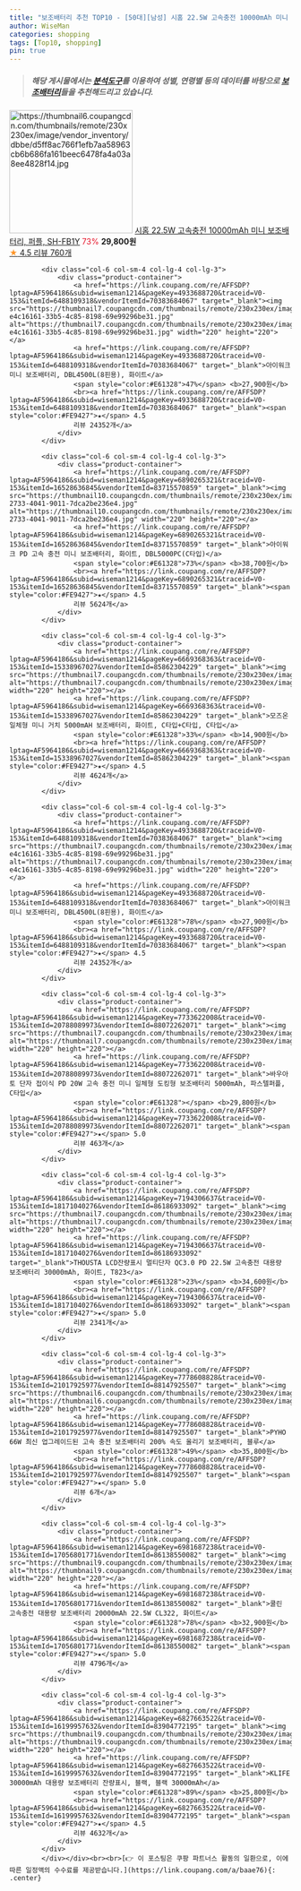 ```yaml
---
title: "보조배터리 추천 TOP10 - [50대][남성] 시홈 22.5W 고속충전 10000mAh 미니 보조배터리, 퍼플, SH-FB1Y"
author: WiseMan
categories: shopping
tags: [Top10, shopping]
pin: true
---
```


> ##### 해당 게시물에서는 [**분석도구**](https://itemscout.io/)를 이용하여 **성별**, **연령별** 등의 데이터를 바탕으로 [**보조배터리**](https://link.coupang.com/a/baae76)들을 추천해드리고 있습니다.
<div class="container"><div class="row">
            <div class="col-6 col-sm-4 col-lg-4 col-lg-3">
                <div class="product-container">
                    <a href="https://link.coupang.com/re/AFFSDP?lptag=AF5964186&subid=wiseman1214&pageKey=7660994403&traceid=V0-153&itemId=20410300022&vendorItemId=87491688326" target="_blank"><img src="https://thumbnail6.coupangcdn.com/thumbnails/remote/230x230ex/image/vendor_inventory/dbbe/d5ff8ac766f1efb7aa58963cb6b686fa161beec6478fa4a03a8ee4828f14.jpg" alt="https://thumbnail6.coupangcdn.com/thumbnails/remote/230x230ex/image/vendor_inventory/dbbe/d5ff8ac766f1efb7aa58963cb6b686fa161beec6478fa4a03a8ee4828f14.jpg" width="220" height="220"></a>
                    <a href="https://link.coupang.com/re/AFFSDP?lptag=AF5964186&subid=wiseman1214&pageKey=7660994403&traceid=V0-153&itemId=20410300022&vendorItemId=87491688326" target="_blank">시홈 22.5W 고속충전 10000mAh 미니 보조배터리, 퍼플, SH-FB1Y</a>
                    <span style="color:#E61328">73%</span> <b>29,800원</b>
                    <br><a href="https://link.coupang.com/re/AFFSDP?lptag=AF5964186&subid=wiseman1214&pageKey=7660994403&traceid=V0-153&itemId=20410300022&vendorItemId=87491688326" target="_blank"><span style="color:#FE9427">★</span> 4.5
                    리뷰 760개</a>
                </div>
            </div>
            
            <div class="col-6 col-sm-4 col-lg-4 col-lg-3">
                <div class="product-container">
                    <a href="https://link.coupang.com/re/AFFSDP?lptag=AF5964186&subid=wiseman1214&pageKey=4933688720&traceid=V0-153&itemId=6488109318&vendorItemId=70383684067" target="_blank"><img src="https://thumbnail7.coupangcdn.com/thumbnails/remote/230x230ex/image/retail/images/289377149039118-e4c16161-33b5-4c85-8198-69e99296be31.jpg" alt="https://thumbnail7.coupangcdn.com/thumbnails/remote/230x230ex/image/retail/images/289377149039118-e4c16161-33b5-4c85-8198-69e99296be31.jpg" width="220" height="220"></a>
                    <a href="https://link.coupang.com/re/AFFSDP?lptag=AF5964186&subid=wiseman1214&pageKey=4933688720&traceid=V0-153&itemId=6488109318&vendorItemId=70383684067" target="_blank">아이워크 미니 보조배터리, DBL4500L(8핀용), 화이트</a>
                    <span style="color:#E61328">47%</span> <b>27,900원</b>
                    <br><a href="https://link.coupang.com/re/AFFSDP?lptag=AF5964186&subid=wiseman1214&pageKey=4933688720&traceid=V0-153&itemId=6488109318&vendorItemId=70383684067" target="_blank"><span style="color:#FE9427">★</span> 4.5
                    리뷰 24352개</a>
                </div>
            </div>
            
            <div class="col-6 col-sm-4 col-lg-4 col-lg-3">
                <div class="product-container">
                    <a href="https://link.coupang.com/re/AFFSDP?lptag=AF5964186&subid=wiseman1214&pageKey=6890265321&traceid=V0-153&itemId=16528636845&vendorItemId=83715570859" target="_blank"><img src="https://thumbnail10.coupangcdn.com/thumbnails/remote/230x230ex/image/retail/images/2022/11/02/17/4/402d4a0f-2733-4041-9011-7dca2be236e4.jpg" alt="https://thumbnail10.coupangcdn.com/thumbnails/remote/230x230ex/image/retail/images/2022/11/02/17/4/402d4a0f-2733-4041-9011-7dca2be236e4.jpg" width="220" height="220"></a>
                    <a href="https://link.coupang.com/re/AFFSDP?lptag=AF5964186&subid=wiseman1214&pageKey=6890265321&traceid=V0-153&itemId=16528636845&vendorItemId=83715570859" target="_blank">아이워크 PD 고속 충전 미니 보조배터리, 화이트, DBL5000PC(C타입)</a>
                    <span style="color:#E61328">73%</span> <b>38,700원</b>
                    <br><a href="https://link.coupang.com/re/AFFSDP?lptag=AF5964186&subid=wiseman1214&pageKey=6890265321&traceid=V0-153&itemId=16528636845&vendorItemId=83715570859" target="_blank"><span style="color:#FE9427">★</span> 4.5
                    리뷰 5624개</a>
                </div>
            </div>
            
            <div class="col-6 col-sm-4 col-lg-4 col-lg-3">
                <div class="product-container">
                    <a href="https://link.coupang.com/re/AFFSDP?lptag=AF5964186&subid=wiseman1214&pageKey=6669368363&traceid=V0-153&itemId=15338967027&vendorItemId=85862304229" target="_blank"><img src="https://thumbnail7.coupangcdn.com/thumbnails/remote/230x230ex/image/vendor_inventory/7aca/e6d3d69b54e4cd842fa611cd1d0a6d501a08eda741b723d3b87e7067299e.jpg" alt="https://thumbnail7.coupangcdn.com/thumbnails/remote/230x230ex/image/vendor_inventory/7aca/e6d3d69b54e4cd842fa611cd1d0a6d501a08eda741b723d3b87e7067299e.jpg" width="220" height="220"></a>
                    <a href="https://link.coupang.com/re/AFFSDP?lptag=AF5964186&subid=wiseman1214&pageKey=6669368363&traceid=V0-153&itemId=15338967027&vendorItemId=85862304229" target="_blank">모즈온 일체형 미니 거치 5000mAH 보조배터리, 화이트, C타입+C타입, C타입</a>
                    <span style="color:#E61328">33%</span> <b>14,900원</b>
                    <br><a href="https://link.coupang.com/re/AFFSDP?lptag=AF5964186&subid=wiseman1214&pageKey=6669368363&traceid=V0-153&itemId=15338967027&vendorItemId=85862304229" target="_blank"><span style="color:#FE9427">★</span> 4.5
                    리뷰 4624개</a>
                </div>
            </div>
            
            <div class="col-6 col-sm-4 col-lg-4 col-lg-3">
                <div class="product-container">
                    <a href="https://link.coupang.com/re/AFFSDP?lptag=AF5964186&subid=wiseman1214&pageKey=4933688720&traceid=V0-153&itemId=6488109318&vendorItemId=70383684067" target="_blank"><img src="https://thumbnail7.coupangcdn.com/thumbnails/remote/230x230ex/image/retail/images/289377149039118-e4c16161-33b5-4c85-8198-69e99296be31.jpg" alt="https://thumbnail7.coupangcdn.com/thumbnails/remote/230x230ex/image/retail/images/289377149039118-e4c16161-33b5-4c85-8198-69e99296be31.jpg" width="220" height="220"></a>
                    <a href="https://link.coupang.com/re/AFFSDP?lptag=AF5964186&subid=wiseman1214&pageKey=4933688720&traceid=V0-153&itemId=6488109318&vendorItemId=70383684067" target="_blank">아이워크 미니 보조배터리, DBL4500L(8핀용), 화이트</a>
                    <span style="color:#E61328">78%</span> <b>27,900원</b>
                    <br><a href="https://link.coupang.com/re/AFFSDP?lptag=AF5964186&subid=wiseman1214&pageKey=4933688720&traceid=V0-153&itemId=6488109318&vendorItemId=70383684067" target="_blank"><span style="color:#FE9427">★</span> 4.5
                    리뷰 24352개</a>
                </div>
            </div>
            
            <div class="col-6 col-sm-4 col-lg-4 col-lg-3">
                <div class="product-container">
                    <a href="https://link.coupang.com/re/AFFSDP?lptag=AF5964186&subid=wiseman1214&pageKey=7733622008&traceid=V0-153&itemId=20788089973&vendorItemId=88072262071" target="_blank"><img src="https://thumbnail7.coupangcdn.com/thumbnails/remote/230x230ex/image/vendor_inventory/cf01/0d6ecfb5654062cfe1b1c5f410d1911ba9913d4d6cb08e0b2705b93ef42b.png" alt="https://thumbnail7.coupangcdn.com/thumbnails/remote/230x230ex/image/vendor_inventory/cf01/0d6ecfb5654062cfe1b1c5f410d1911ba9913d4d6cb08e0b2705b93ef42b.png" width="220" height="220"></a>
                    <a href="https://link.coupang.com/re/AFFSDP?lptag=AF5964186&subid=wiseman1214&pageKey=7733622008&traceid=V0-153&itemId=20788089973&vendorItemId=88072262071" target="_blank">바우아토 단자 접이식 PD 20W 고속 충전 미니 일체형 도킹형 보조배터리 5000mAh, 파스텔퍼플, C타입</a>
                    <span style="color:#E61328"></span> <b>29,800원</b>
                    <br><a href="https://link.coupang.com/re/AFFSDP?lptag=AF5964186&subid=wiseman1214&pageKey=7733622008&traceid=V0-153&itemId=20788089973&vendorItemId=88072262071" target="_blank"><span style="color:#FE9427">★</span> 5.0
                    리뷰 463개</a>
                </div>
            </div>
            
            <div class="col-6 col-sm-4 col-lg-4 col-lg-3">
                <div class="product-container">
                    <a href="https://link.coupang.com/re/AFFSDP?lptag=AF5964186&subid=wiseman1214&pageKey=7194306637&traceid=V0-153&itemId=18171040276&vendorItemId=86186933092" target="_blank"><img src="https://thumbnail7.coupangcdn.com/thumbnails/remote/230x230ex/image/vendor_inventory/ab26/88ec8344934766e7e1667cd65bd49174f39a6cbca0531900ae22440fcfa9.jpg" alt="https://thumbnail7.coupangcdn.com/thumbnails/remote/230x230ex/image/vendor_inventory/ab26/88ec8344934766e7e1667cd65bd49174f39a6cbca0531900ae22440fcfa9.jpg" width="220" height="220"></a>
                    <a href="https://link.coupang.com/re/AFFSDP?lptag=AF5964186&subid=wiseman1214&pageKey=7194306637&traceid=V0-153&itemId=18171040276&vendorItemId=86186933092" target="_blank">THOUSTA LCD잔량표시 멀티단자 QC3.0 PD 22.5W 고속충전 대용량 보조배터리 30000mAh, 화이트, T823</a>
                    <span style="color:#E61328">23%</span> <b>34,600원</b>
                    <br><a href="https://link.coupang.com/re/AFFSDP?lptag=AF5964186&subid=wiseman1214&pageKey=7194306637&traceid=V0-153&itemId=18171040276&vendorItemId=86186933092" target="_blank"><span style="color:#FE9427">★</span> 5.0
                    리뷰 2341개</a>
                </div>
            </div>
            
            <div class="col-6 col-sm-4 col-lg-4 col-lg-3">
                <div class="product-container">
                    <a href="https://link.coupang.com/re/AFFSDP?lptag=AF5964186&subid=wiseman1214&pageKey=7778608828&traceid=V0-153&itemId=21017925977&vendorItemId=88147925507" target="_blank"><img src="https://thumbnail6.coupangcdn.com/thumbnails/remote/230x230ex/image/vendor_inventory/1500/fd2edf1200a7a02b9a628452f63449bba50c0b77706561782f111dc6d1f6.jpg" alt="https://thumbnail6.coupangcdn.com/thumbnails/remote/230x230ex/image/vendor_inventory/1500/fd2edf1200a7a02b9a628452f63449bba50c0b77706561782f111dc6d1f6.jpg" width="220" height="220"></a>
                    <a href="https://link.coupang.com/re/AFFSDP?lptag=AF5964186&subid=wiseman1214&pageKey=7778608828&traceid=V0-153&itemId=21017925977&vendorItemId=88147925507" target="_blank">PYHO 66W 최신 업그레이드된 고속 충전 보조배터리 200% 속도 올리기 보조배터리, 블루</a>
                    <span style="color:#E61328">49%</span> <b>35,800원</b>
                    <br><a href="https://link.coupang.com/re/AFFSDP?lptag=AF5964186&subid=wiseman1214&pageKey=7778608828&traceid=V0-153&itemId=21017925977&vendorItemId=88147925507" target="_blank"><span style="color:#FE9427">★</span> 5.0
                    리뷰 6개</a>
                </div>
            </div>
            
            <div class="col-6 col-sm-4 col-lg-4 col-lg-3">
                <div class="product-container">
                    <a href="https://link.coupang.com/re/AFFSDP?lptag=AF5964186&subid=wiseman1214&pageKey=6981687238&traceid=V0-153&itemId=17056801771&vendorItemId=86138550082" target="_blank"><img src="https://thumbnail9.coupangcdn.com/thumbnails/remote/230x230ex/image/vendor_inventory/1ee1/cb6d2628d17436eec322c0877f6f1ab8699d93b441f598c901fa2f5623f5.jpg" alt="https://thumbnail9.coupangcdn.com/thumbnails/remote/230x230ex/image/vendor_inventory/1ee1/cb6d2628d17436eec322c0877f6f1ab8699d93b441f598c901fa2f5623f5.jpg" width="220" height="220"></a>
                    <a href="https://link.coupang.com/re/AFFSDP?lptag=AF5964186&subid=wiseman1214&pageKey=6981687238&traceid=V0-153&itemId=17056801771&vendorItemId=86138550082" target="_blank">쿨린 고속충전 대용량 보조배터리 20000mAh 22.5W CL322, 화이트</a>
                    <span style="color:#E61328">78%</span> <b>32,900원</b>
                    <br><a href="https://link.coupang.com/re/AFFSDP?lptag=AF5964186&subid=wiseman1214&pageKey=6981687238&traceid=V0-153&itemId=17056801771&vendorItemId=86138550082" target="_blank"><span style="color:#FE9427">★</span> 5.0
                    리뷰 4796개</a>
                </div>
            </div>
            
            <div class="col-6 col-sm-4 col-lg-4 col-lg-3">
                <div class="product-container">
                    <a href="https://link.coupang.com/re/AFFSDP?lptag=AF5964186&subid=wiseman1214&pageKey=6827663522&traceid=V0-153&itemId=16199957632&vendorItemId=83904772195" target="_blank"><img src="https://thumbnail9.coupangcdn.com/thumbnails/remote/230x230ex/image/vendor_inventory/28f8/1c2bce73595b4d9e33a6e9c284c73a05ac5f1b4e636786f63ae214a0556c.jpg" alt="https://thumbnail9.coupangcdn.com/thumbnails/remote/230x230ex/image/vendor_inventory/28f8/1c2bce73595b4d9e33a6e9c284c73a05ac5f1b4e636786f63ae214a0556c.jpg" width="220" height="220"></a>
                    <a href="https://link.coupang.com/re/AFFSDP?lptag=AF5964186&subid=wiseman1214&pageKey=6827663522&traceid=V0-153&itemId=16199957632&vendorItemId=83904772195" target="_blank">KLIFE 30000mAh 대용량 보조배터리 잔량표시, 블랙, 블랙 30000mAh</a>
                    <span style="color:#E61328">89%</span> <b>25,800원</b>
                    <br><a href="https://link.coupang.com/re/AFFSDP?lptag=AF5964186&subid=wiseman1214&pageKey=6827663522&traceid=V0-153&itemId=16199957632&vendorItemId=83904772195" target="_blank"><span style="color:#FE9427">★</span> 4.5
                    리뷰 4632개</a>
                </div>
            </div>
            </div></div><br><br>[👉 이 포스팅은 쿠팡 파트너스 활동의 일환으로, 이에 따른 일정액의 수수료를 제공받습니다.](https://link.coupang.com/a/baae76){: .center}